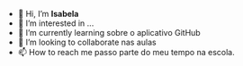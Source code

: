- 👋 Hi, I’m **Isabela**
- 👀 I’m interested in ...
- 🌱 I’m currently learning sobre o aplicativo GitHub
- 💞️ I’m looking to collaborate nas aulas
- 📫 How to reach me passo parte do meu tempo na escola.

<!---
priorzinha/priorzinha is a ✨ special ✨ repository because its `README.md` (this file) appears on your GitHub profile.
You can click the Preview link to take a look at your changes.
--->
